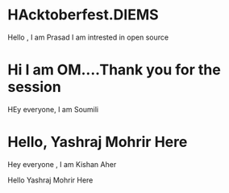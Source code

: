 # HAcktoberfest.DIEMS

 Hello , I am Prasad I am intrested in open source


#  Hi I am OM....Thank you for the session 

HEy everyone, I am Soumili

Hello, Yashraj Mohrir Here
=======
Hey everyone , I am Kishan Aher

Hello Yashraj Mohrir Here
